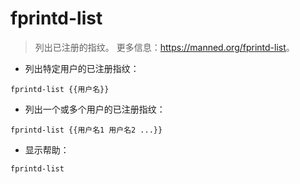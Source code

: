 # fprintd-list

> 列出已注册的指纹。
> 更多信息：<https://manned.org/fprintd-list>。

- 列出特定用户的已注册指纹：

`fprintd-list {{用户名}}`

- 列出一个或多个用户的已注册指纹：

`fprintd-list {{用户名1 用户名2 ...}}`

- 显示帮助：

`fprintd-list`